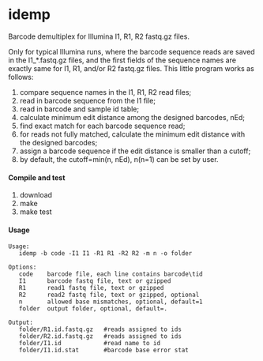 idemp
=====

Barcode demultiplex for Illumina I1, R1, R2 fastq.gz files. 

Only for typical Illumina runs, where the barcode sequence reads are saved in the I1_*.fastq.gz files, and the first fields of the sequence names are exactly same for I1, R1, and/or R2 fastq.gz files. This little program works as follows:

1. compare sequence names in the I1, R1, R2 read files;
2. read in barcode sequence from the I1 file;
3. read in barcode and sample id table;
4. calculate minimum edit distance among the designed barcodes, nEd;
5. find exact match for each barcode sequence read;
6. for reads not fully matched, calculate the minimum edit distance with the designed barcodes;
7. assign a barcode sequence if the edit distance is smaller than a cutoff;
8. by default, the cutoff=min(n, nEd), n(n=1) can be set by user.

#### Compile and test

1. download
2. make
3. make test

#### Usage
```
Usage:
   idemp -b code -I1 I1 -R1 R1 -R2 R2 -m n -o folder

Options:
   code    barcode file, each line contains barcode\tid
   I1      barcode fastq file, text or gzipped
   R1      read1 fastq file, text or gzipped
   R2      read2 fastq file, text or gzipped, optional
   n       allowed base mismatches, optional, default=1
   folder  output folder, optional, default=.

Output:
   folder/R1.id.fastq.gz   #reads assigned to ids
   folder/R2.id.fastq.gz   #reads assigned to ids
   folder/I1.id            #read name to id
   folder/I1.id.stat       #barcode base error stat
```
